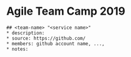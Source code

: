Agile Team Camp 2019
=====

```
## <team-name> "<service name>"
* description:
* source: https://github.com/
* members: github account name, ...,
* notes:
```
